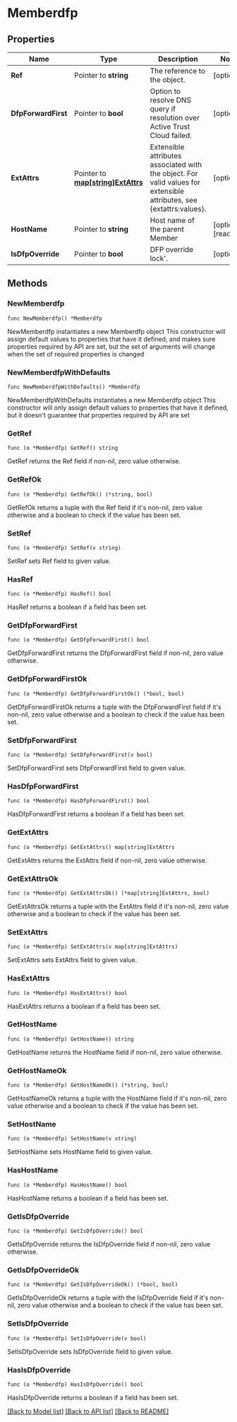 # Memberdfp

## Properties

Name | Type | Description | Notes
------------ | ------------- | ------------- | -------------
**Ref** | Pointer to **string** | The reference to the object. | [optional] 
**DfpForwardFirst** | Pointer to **bool** | Option to resolve DNS query if resolution over Active Trust Cloud failed. | [optional] 
**ExtAttrs** | Pointer to [**map[string]ExtAttrs**](ExtAttrs.md) | Extensible attributes associated with the object. For valid values for extensible attributes, see {extattrs:values}. | [optional] 
**HostName** | Pointer to **string** | Host name of the parent Member | [optional] [readonly] 
**IsDfpOverride** | Pointer to **bool** | DFP override lock&#39;. | [optional] 

## Methods

### NewMemberdfp

`func NewMemberdfp() *Memberdfp`

NewMemberdfp instantiates a new Memberdfp object
This constructor will assign default values to properties that have it defined,
and makes sure properties required by API are set, but the set of arguments
will change when the set of required properties is changed

### NewMemberdfpWithDefaults

`func NewMemberdfpWithDefaults() *Memberdfp`

NewMemberdfpWithDefaults instantiates a new Memberdfp object
This constructor will only assign default values to properties that have it defined,
but it doesn't guarantee that properties required by API are set

### GetRef

`func (o *Memberdfp) GetRef() string`

GetRef returns the Ref field if non-nil, zero value otherwise.

### GetRefOk

`func (o *Memberdfp) GetRefOk() (*string, bool)`

GetRefOk returns a tuple with the Ref field if it's non-nil, zero value otherwise
and a boolean to check if the value has been set.

### SetRef

`func (o *Memberdfp) SetRef(v string)`

SetRef sets Ref field to given value.

### HasRef

`func (o *Memberdfp) HasRef() bool`

HasRef returns a boolean if a field has been set.

### GetDfpForwardFirst

`func (o *Memberdfp) GetDfpForwardFirst() bool`

GetDfpForwardFirst returns the DfpForwardFirst field if non-nil, zero value otherwise.

### GetDfpForwardFirstOk

`func (o *Memberdfp) GetDfpForwardFirstOk() (*bool, bool)`

GetDfpForwardFirstOk returns a tuple with the DfpForwardFirst field if it's non-nil, zero value otherwise
and a boolean to check if the value has been set.

### SetDfpForwardFirst

`func (o *Memberdfp) SetDfpForwardFirst(v bool)`

SetDfpForwardFirst sets DfpForwardFirst field to given value.

### HasDfpForwardFirst

`func (o *Memberdfp) HasDfpForwardFirst() bool`

HasDfpForwardFirst returns a boolean if a field has been set.

### GetExtAttrs

`func (o *Memberdfp) GetExtAttrs() map[string]ExtAttrs`

GetExtAttrs returns the ExtAttrs field if non-nil, zero value otherwise.

### GetExtAttrsOk

`func (o *Memberdfp) GetExtAttrsOk() (*map[string]ExtAttrs, bool)`

GetExtAttrsOk returns a tuple with the ExtAttrs field if it's non-nil, zero value otherwise
and a boolean to check if the value has been set.

### SetExtAttrs

`func (o *Memberdfp) SetExtAttrs(v map[string]ExtAttrs)`

SetExtAttrs sets ExtAttrs field to given value.

### HasExtAttrs

`func (o *Memberdfp) HasExtAttrs() bool`

HasExtAttrs returns a boolean if a field has been set.

### GetHostName

`func (o *Memberdfp) GetHostName() string`

GetHostName returns the HostName field if non-nil, zero value otherwise.

### GetHostNameOk

`func (o *Memberdfp) GetHostNameOk() (*string, bool)`

GetHostNameOk returns a tuple with the HostName field if it's non-nil, zero value otherwise
and a boolean to check if the value has been set.

### SetHostName

`func (o *Memberdfp) SetHostName(v string)`

SetHostName sets HostName field to given value.

### HasHostName

`func (o *Memberdfp) HasHostName() bool`

HasHostName returns a boolean if a field has been set.

### GetIsDfpOverride

`func (o *Memberdfp) GetIsDfpOverride() bool`

GetIsDfpOverride returns the IsDfpOverride field if non-nil, zero value otherwise.

### GetIsDfpOverrideOk

`func (o *Memberdfp) GetIsDfpOverrideOk() (*bool, bool)`

GetIsDfpOverrideOk returns a tuple with the IsDfpOverride field if it's non-nil, zero value otherwise
and a boolean to check if the value has been set.

### SetIsDfpOverride

`func (o *Memberdfp) SetIsDfpOverride(v bool)`

SetIsDfpOverride sets IsDfpOverride field to given value.

### HasIsDfpOverride

`func (o *Memberdfp) HasIsDfpOverride() bool`

HasIsDfpOverride returns a boolean if a field has been set.


[[Back to Model list]](../README.md#documentation-for-models) [[Back to API list]](../README.md#documentation-for-api-endpoints) [[Back to README]](../README.md)


